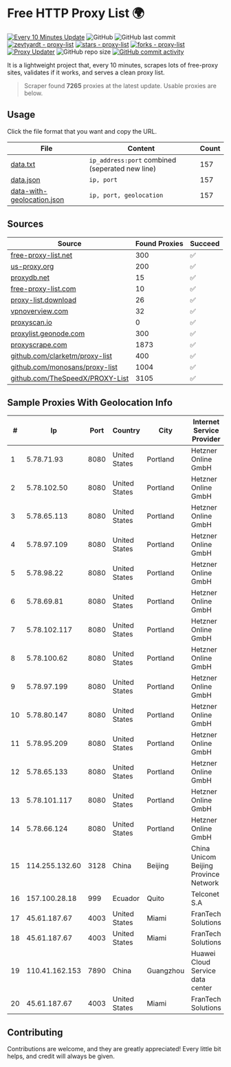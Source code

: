 
# Free HTTP Proxy List 🌍

[![Every 10 Minutes Update](https://github.com/mertguvencli/http-proxy-list/actions/workflows/main.yml/badge.svg?branch=main)](https://github.com/mertguvencli/http-proxy-list/actions/workflows/main.yml)
![GitHub](https://img.shields.io/github/license/mertguvencli/http-proxy-list)
![GitHub last commit](https://img.shields.io/github/last-commit/mertguvencli/http-proxy-list)
[![zevtyardt - proxy-list](https://img.shields.io/static/v1?label=zevtyardt&message=proxy-list&color=blue&logo=github)](https://github.com/zevtyardt/proxy-list "Go to GitHub repo")
[![stars - proxy-list](https://img.shields.io/github/stars/zevtyardt/proxy-list?style=social)](https://github.com/zevtyardt/proxy-list)
[![forks - proxy-list](https://img.shields.io/github/forks/zevtyardt/proxy-list?style=social)](https://github.com/zevtyardt/proxy-list)
[![Proxy Updater](https://github.com/zevtyardt/proxy-list/workflows/Proxy%20Updater/badge.svg)](https://github.com/zevtyardt/proxy-list/actions?query=workflow:"Proxy+Updater")
![GitHub repo size](https://img.shields.io/github/repo-size/zevtyardt/proxy-list)
[![GitHub commit activity](https://img.shields.io/github/commit-activity/m/zevtyardt/proxy-list?logo=commits)](https://github.com/zevtyardt/proxy-list/commits/main)

It is a lightweight project that, every 10 minutes, scrapes lots of free-proxy sites, validates if it works, and serves a clean proxy list.

> Scraper found **7265** proxies at the latest update. Usable proxies are below.

## Usage

Click the file format that you want and copy the URL.

|File|Content|Count|
|----|-------|-----|
|[data.txt](https://raw.githubusercontent.com/mertguvencli/http-proxy-list/main/proxy-list/data.txt)|`ip_address:port` combined (seperated new line)|157|
|[data.json](https://raw.githubusercontent.com/mertguvencli/http-proxy-list/main/proxy-list/data.json)|`ip, port`|157|
|[data-with-geolocation.json](https://raw.githubusercontent.com/mertguvencli/http-proxy-list/main/proxy-list/data-with-geolocation.json)|`ip, port, geolocation`|157|

## Sources

|Source|Found Proxies|Succeed|
|------|-------------|-------|
|[free-proxy-list.net](https://free-proxy-list.net)|300|✅|
|[us-proxy.org](https://www.us-proxy.org)|200|✅|
|[proxydb.net](http://proxydb.net)|15|✅|
|[free-proxy-list.com](https://free-proxy-list.com/?page=&port=&type%5B%5D=http&type%5B%5D=https&up_time=0&search=Search)|10|✅|
|[proxy-list.download](https://www.proxy-list.download/HTTP)|26|✅|
|[vpnoverview.com](https://vpnoverview.com/privacy/anonymous-browsing/free-proxy-servers)|32|✅|
|[proxyscan.io](https://www.proxyscan.io)|0|✅|
|[proxylist.geonode.com](https://proxylist.geonode.com/api/proxy-list?limit=300&page=1&sort_by=lastChecked&sort_type=desc&protocols=http,https)|300|✅|
|[proxyscrape.com](https://api.proxyscrape.com/v2/?request=displayproxies&protocol=http&timeout=10000&country=all&ssl=all&anonymity=all)|1873|✅|
|[github.com/clarketm/proxy-list](https://raw.githubusercontent.com/clarketm/proxy-list/master/proxy-list-raw.txt)|400|✅|
|[github.com/monosans/proxy-list](https://raw.githubusercontent.com/monosans/proxy-list/main/proxies/http.txt)|1004|✅|
|[github.com/TheSpeedX/PROXY-List](https://raw.githubusercontent.com/TheSpeedX/PROXY-List/master/http.txt)|3105|✅|


## Sample Proxies With Geolocation Info

|#|Ip|Port|Country|City|Internet Service Provider|
|-|--|----|-------|----|-------------------------|
|1|5.78.71.93|8080|United States|Portland|Hetzner Online GmbH|
|2|5.78.102.50|8080|United States|Portland|Hetzner Online GmbH|
|3|5.78.65.113|8080|United States|Portland|Hetzner Online GmbH|
|4|5.78.97.109|8080|United States|Portland|Hetzner Online GmbH|
|5|5.78.98.22|8080|United States|Portland|Hetzner Online GmbH|
|6|5.78.69.81|8080|United States|Portland|Hetzner Online GmbH|
|7|5.78.102.117|8080|United States|Portland|Hetzner Online GmbH|
|8|5.78.100.62|8080|United States|Portland|Hetzner Online GmbH|
|9|5.78.97.199|8080|United States|Portland|Hetzner Online GmbH|
|10|5.78.80.147|8080|United States|Portland|Hetzner Online GmbH|
|11|5.78.95.209|8080|United States|Portland|Hetzner Online GmbH|
|12|5.78.65.133|8080|United States|Portland|Hetzner Online GmbH|
|13|5.78.101.117|8080|United States|Portland|Hetzner Online GmbH|
|14|5.78.66.124|8080|United States|Portland|Hetzner Online GmbH|
|15|114.255.132.60|3128|China|Beijing|China Unicom Beijing Province Network|
|16|157.100.28.18|999|Ecuador|Quito|Telconet S.A|
|17|45.61.187.67|4003|United States|Miami|FranTech Solutions|
|18|45.61.187.67|4003|United States|Miami|FranTech Solutions|
|19|110.41.162.153|7890|China|Guangzhou|Huawei Cloud Service data center|
|20|45.61.187.67|4003|United States|Miami|FranTech Solutions|



## Contributing

Contributions are welcome, and they are greatly appreciated! Every
little bit helps, and credit will always be given.

